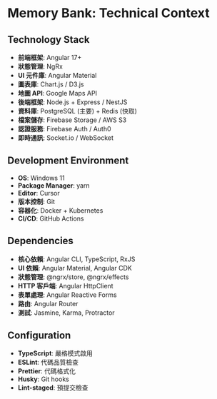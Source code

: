 # Memory Bank: Technical Context

## Technology Stack
- **前端框架**: Angular 17+
- **狀態管理**: NgRx
- **UI 元件庫**: Angular Material
- **圖表庫**: Chart.js / D3.js
- **地圖 API**: Google Maps API
- **後端框架**: Node.js + Express / NestJS
- **資料庫**: PostgreSQL (主要) + Redis (快取)
- **檔案儲存**: Firebase Storage / AWS S3
- **認證服務**: Firebase Auth / Auth0
- **即時通訊**: Socket.io / WebSocket

## Development Environment
- **OS**: Windows 11
- **Package Manager**: yarn
- **Editor**: Cursor
- **版本控制**: Git
- **容器化**: Docker + Kubernetes
- **CI/CD**: GitHub Actions

## Dependencies
- **核心依賴**: Angular CLI, TypeScript, RxJS
- **UI 依賴**: Angular Material, Angular CDK
- **狀態管理**: @ngrx/store, @ngrx/effects
- **HTTP 客戶端**: Angular HttpClient
- **表單處理**: Angular Reactive Forms
- **路由**: Angular Router
- **測試**: Jasmine, Karma, Protractor

## Configuration
- **TypeScript**: 嚴格模式啟用
- **ESLint**: 代碼品質檢查
- **Prettier**: 代碼格式化
- **Husky**: Git hooks
- **Lint-staged**: 預提交檢查
